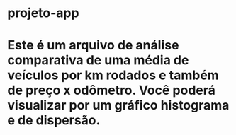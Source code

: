# projeto-app

# Este é um arquivo de análise comparativa de uma média de veículos por km rodados e também de preço x odômetro. Você poderá visualizar por um gráfico histograma e de dispersão.